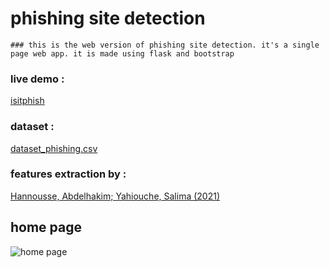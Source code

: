 # phishing site detection

```
### this is the web version of phishing site detection. it's a single page web app. it is made using flask and bootstrap
```

### live demo :

[isitphish](https://isitphish.herokuapp.com)

### dataset :

[dataset_phishing.csv](https://www.kaggle.com/shashwatwork/web-page-phishing-detection-dataset)

### features extraction by :

[Hannousse, Abdelhakim; Yahiouche, Salima (2021)](https://data.mendeley.com/datasets/c2gw7fy2j4/3)

## home page

![home page](https://github.com/jaaabir/phishing_detection/FlaskPhish/assests/home.png)
